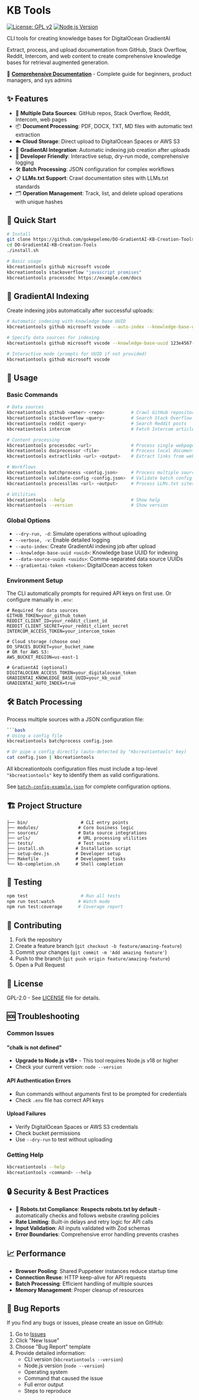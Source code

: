# KB Tools

[![License: GPL v2](https://img.shields.io/badge/License-GPL%20v2-blue.svg)](https://www.gnu.org/licenses/gpl-2.0)
[![Node.js Version](https://img.shields.io/badge/node-%3E%3D18.0.0-brightgreen)](https://nodejs.org/)

CLI tools for creating knowledge bases for DigitalOcean GradientAI

Extract, process, and upload documentation from GitHub, Stack Overflow, Reddit, Intercom,
and web content to create comprehensive knowledge bases for retrieval augmented generation.

📖 **[Comprehensive Documentation](DOCUMENTATION.md)** - Complete guide for beginners, product managers, and sys admins

## ✨ Features

- 🚀 **Multiple Data Sources**: GitHub repos, Stack Overflow, Reddit, Intercom, web pages
- 📦 **Document Processing**: PDF, DOCX, TXT, MD files with automatic text extraction
- ☁️ **Cloud Storage**: Direct upload to DigitalOcean Spaces or AWS S3
- 🤖 **GradientAI Integration**: Automatic indexing job creation after uploads
- 🔧 **Developer Friendly**: Interactive setup, dry-run mode, comprehensive logging
- 🛠️ **Batch Processing**: JSON configuration for complex workflows
- 📋 **LLMs.txt Support**: Crawl documentation sites with LLMs.txt standards
- 🗂️ **Operation Management**: Track, list, and delete upload operations with unique hashes

## 🚀 Quick Start

```bash
# Install
git clone https://github.com/gokepelemo/DO-GradientAI-KB-Creation-Tools.git
cd DO-GradientAI-KB-Creation-Tools
./install.sh

# Basic usage
kbcreationtools github microsoft vscode
kbcreationtools stackoverflow "javascript promises"
kbcreationtools processdoc https://example.com/docs
```

## 🤖 GradientAI Indexing

Create indexing jobs automatically after successful uploads:

```bash
# Automatic indexing with knowledge base UUID
kbcreationtools github microsoft vscode --auto-index --knowledge-base-uuid 123e4567-e89b-12d3-a456-426614174000

# Specify data sources for indexing
kbcreationtools github microsoft vscode --knowledge-base-uuid 123e4567-e89b-12d3-a456-426614174000 --data-source-uuids "uuid1,uuid2,uuid3"

# Interactive mode (prompts for UUID if not provided)
kbcreationtools github microsoft vscode
```

## 📖 Usage

### Basic Commands

```bash
# Data sources
kbcreationtools github <owner> <repo>          # Crawl GitHub repository
kbcreationtools stackoverflow <query>          # Search Stack Overflow
kbcreationtools reddit <query>                 # Search Reddit posts
kbcreationtools intercom                       # Fetch Intercom articles

# Content processing
kbcreationtools processdoc <url>               # Process single webpage
kbcreationtools docprocessor <file>            # Process local documents
kbcreationtools extractlinks <url> <output>    # Extract links from webpage

# Workflows
kbcreationtools batchprocess <config.json>     # Process multiple sources
kbcreationtools validate-config <config.json>  # Validate batch config
kbcreationtools processllms <url> <output>     # Process LLMs.txt sites

# Utilities
kbcreationtools --help                         # Show help
kbcreationtools --version                      # Show version
```

### Global Options

- `--dry-run, -d`: Simulate operations without uploading
- `--verbose, -v`: Enable detailed logging
- `--auto-index`: Create GradientAI indexing job after upload
- `--knowledge-base-uuid <uuid>`: Knowledge base UUID for indexing
- `--data-source-uuids <uuids>`: Comma-separated data source UUIDs
- `--gradientai-token <token>`: DigitalOcean access token

### Environment Setup

The CLI automatically prompts for required API keys on first use. Or configure manually in `.env`:

```env
# Required for data sources
GITHUB_TOKEN=your_github_token
REDDIT_CLIENT_ID=your_reddit_client_id
REDDIT_CLIENT_SECRET=your_reddit_client_secret
INTERCOM_ACCESS_TOKEN=your_intercom_token

# Cloud storage (choose one)
DO_SPACES_BUCKET=your_bucket_name
# OR for AWS S3:
AWS_BUCKET_REGION=us-east-1

# GradientAI (optional)
DIGITALOCEAN_ACCESS_TOKEN=your_digitalocean_token
GRADIENTAI_KNOWLEDGE_BASE_UUID=your_kb_uuid
GRADIENTAI_AUTO_INDEX=true
```

## 🛠️ Batch Processing

Process multiple sources with a JSON configuration file:

```bash
```bash
# Using a config file
kbcreationtools batchprocess config.json

# Or pipe a config directly (auto-detected by "kbcreationtools" key)
cat config.json | kbcreationtools
```

All kbcreationtools configuration files must include a top-level `"kbcreationtools"` key to identify them as valid configurations.

See [`batch-config-example.json`](batch-config-example.json) for complete configuration options.

## 🏗️ Project Structure

```text
├── bin/                    # CLI entry points
├── modules/               # Core business logic
├── sources/               # Data source integrations
├── urls/                  # URL processing utilities
├── tests/                 # Test suite
├── install.sh            # Installation script
├── setup-dev.js          # Developer setup
├── Makefile              # Development tasks
└── kb-completion.sh      # Shell completion
```

## 🧪 Testing

```bash
npm test                    # Run all tests
npm run test:watch         # Watch mode
npm run test:coverage      # Coverage report
```

## 🤝 Contributing

1. Fork the repository
2. Create a feature branch (`git checkout -b feature/amazing-feature`)
3. Commit your changes (`git commit -m 'Add amazing feature'`)
4. Push to the branch (`git push origin feature/amazing-feature`)
5. Open a Pull Request

## 📄 License

GPL-2.0 - See [LICENSE](LICENSE) file for details.

## 🆘 Troubleshooting

### Common Issues

#### "chalk is not defined"

- **Upgrade to Node.js v18+** - This tool requires Node.js v18 or higher
- Check your current version: `node --version`

#### API Authentication Errors

- Run commands without arguments first to be prompted for credentials
- Check `.env` file has correct API keys

#### Upload Failures

- Verify DigitalOcean Spaces or AWS S3 credentials
- Check bucket permissions
- Use `--dry-run` to test without uploading

### Getting Help

```bash
kbcreationtools --help
kbcreationtools <command> --help
```

## 🔒 Security & Best Practices

- **🤖 Robots.txt Compliance**: **Respects robots.txt by default** - automatically checks and follows website crawling policies
- **Rate Limiting**: Built-in delays and retry logic for API calls
- **Input Validation**: All inputs validated with Zod schemas
- **Error Boundaries**: Comprehensive error handling prevents crashes

## 📈 Performance

- **Browser Pooling**: Shared Puppeteer instances reduce startup time
- **Connection Reuse**: HTTP keep-alive for API requests
- **Batch Processing**: Efficient handling of multiple sources
- **Memory Management**: Proper cleanup of resources

## 🐛 Bug Reports

If you find any bugs or issues, please create an issue on GitHub:

1. Go to [Issues](https://github.com/gokepelemo/DO-GradientAI-KB-Creation-Tools/issues)
2. Click "New Issue"
3. Choose "Bug Report" template
4. Provide detailed information:
   - CLI version (`kbcreationtools --version`)
   - Node.js version (`node --version`)
   - Operating system
   - Command that caused the issue
   - Full error output
   - Steps to reproduce
